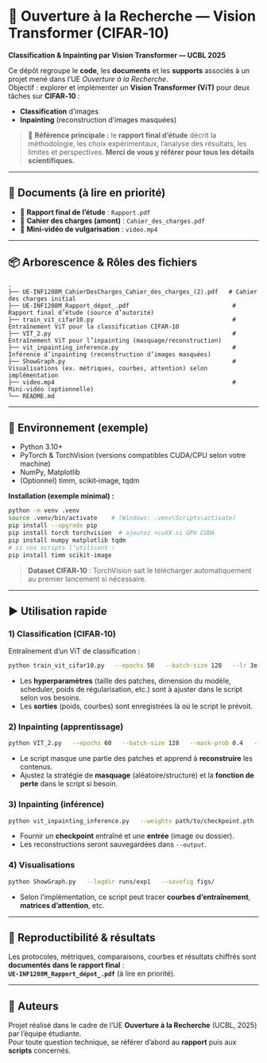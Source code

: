 # 🧠 Ouverture à la Recherche — Vision Transformer (CIFAR‑10)
**Classification & Inpainting par Vision Transformer — UCBL 2025**

Ce dépôt regroupe le **code**, les **documents** et les **supports** associés à un projet mené dans l’UE *Ouverture à la Recherche*.  
Objectif : explorer et implémenter un **Vision Transformer (ViT)** pour deux tâches sur **CIFAR‑10** :
- **Classification** d’images
- **Inpainting** (reconstruction d’images masquées)

> 📌 **Référence principale :** le **rapport final d’étude** décrit la méthodologie, les choix expérimentaux, l’analyse des résultats, les limites et perspectives. **Merci de vous y référer pour tous les détails scientifiques.**


---

## 📄 Documents (à lire en priorité)
- 📗 **Rapport final de l’étude** : `Rapport.pdf`
- 📘 **Cahier des charges (amont)** : `Cahier_des_charges.pdf`
- 🎥 **Mini‑vidéo de vulgarisation** : `video.mp4`

---

## 📦 Arborescence & Rôles des fichiers

```
.
├── UE-INF1208M_CahierDesCharges_Cahier_des_charges_(2).pdf   # Cahier des charges initial
├── UE-INF1208M_Rapport_dépot_.pdf                             # Rapport final d’étude (source d’autorité)
├── train_vit_cifar10.py                                       # Entraînement ViT pour la classification CIFAR‑10
├── VIT_2.py                                                   # Entraînement ViT pour l’inpainting (masquage/reconstruction)
├── vit_inpainting_inference.py                                # Inférence d’inpainting (reconstruction d’images masquées)
├── ShowGraph.py                                               # Visualisations (ex. métriques, courbes, attention) selon implémentation
├── video.mp4                                                  # Mini‑vidéo (optionnelle)
└── README.md
```

---

## 🔧 Environnement (exemple)
- Python 3.10+
- PyTorch & TorchVision (versions compatibles CUDA/CPU selon votre machine)
- NumPy, Matplotlib
- (Optionnel) timm, scikit‑image, tqdm

**Installation (exemple minimal) :**
```bash
python -m venv .venv
source .venv/bin/activate    # (Windows: .venv\Scripts\activate)
pip install --upgrade pip
pip install torch torchvision  # ajoutez +cuXX si GPU CUDA
pip install numpy matplotlib tqdm
# si vos scripts l’utilisent :
pip install timm scikit-image
```

> **Dataset CIFAR‑10** : TorchVision sait le télécharger automatiquement au premier lancement si nécessaire.

---

## ▶️ Utilisation rapide

### 1) Classification (CIFAR‑10)
Entraînement d’un ViT de classification :
```bash
python train_vit_cifar10.py   --epochs 50   --batch-size 128   --lr 3e-4   --workers 4
```
- Les **hyperparamètres** (taille des patches, dimension du modèle, scheduler, poids de régularisation, etc.) sont à ajuster dans le script selon vos besoins.
- Les **sorties** (poids, courbes) sont enregistrées là où le script le prévoit.

### 2) Inpainting (apprentissage)
```bash
python VIT_2.py   --epochs 60   --batch-size 128   --mask-prob 0.4   --lr 1e-4
```
- Le script masque une partie des patches et apprend à **reconstruire** les contenus.  
- Ajustez la stratégie de **masquage** (aléatoire/structuré) et la **fonction de perte** dans le script si besoin.

### 3) Inpainting (inférence)
```bash
python vit_inpainting_inference.py   --weights path/to/checkpoint.pth   --input path/to/image_or_folder   --output outputs/
```
- Fournir un **checkpoint** entraîné et une **entrée** (image ou dossier).  
- Les reconstructions seront sauvegardées dans `--output`.

### 4) Visualisations
```bash
python ShowGraph.py   --logdir runs/exp1   --savefig figs/
```
- Selon l’implémentation, ce script peut tracer **courbes d’entraînement**, **matrices d’attention**, etc.

---

## 🧪 Reproductibilité & résultats
Les protocoles, métriques, comparaisons, courbes et résultats chiffrés sont **documentés dans le rapport final** :  
**`UE-INF1208M_Rapport_dépot_.pdf`** (à lire en priorité).

---

## 👥 Auteurs
Projet réalisé dans le cadre de l’UE **Ouverture à la Recherche** (UCBL, 2025) par l’équipe étudiante.  
Pour toute question technique, se référer d’abord au **rapport** puis aux **scripts** concernés.
